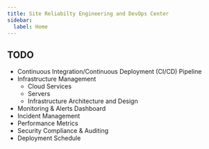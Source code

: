 ```yaml
---
title: Site Reliabilty Engineering and DevOps Center
sidebar:
  label: Home
---
```


## TODO

- Continuous Integration/Continuous Deployment (CI/CD) Pipeline
- Infrastructure Management
  - Cloud Services
  - Servers
  - Infrastructure Architecture and Design
- Monitoring & Alerts Dashboard
- Incident Management
- Performance Metrics
- Security Compliance & Auditing
- Deployment Schedule
